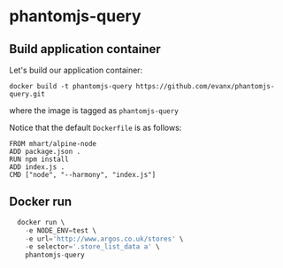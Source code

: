 
# phantomjs-query

## Build application container

Let's build our application container:
```shell
docker build -t phantomjs-query https://github.com/evanx/phantomjs-query.git
```
where the image is tagged as `phantomjs-query`

Notice that the default `Dockerfile` is as follows:
```
FROM mhart/alpine-node
ADD package.json .
RUN npm install
ADD index.js .
CMD ["node", "--harmony", "index.js"]
```

## Docker run

```javascript
  docker run \
    -e NODE_ENV=test \
    -e url='http://www.argos.co.uk/stores' \
    -e selector='.store_list_data a' \
    phantomjs-query
```
